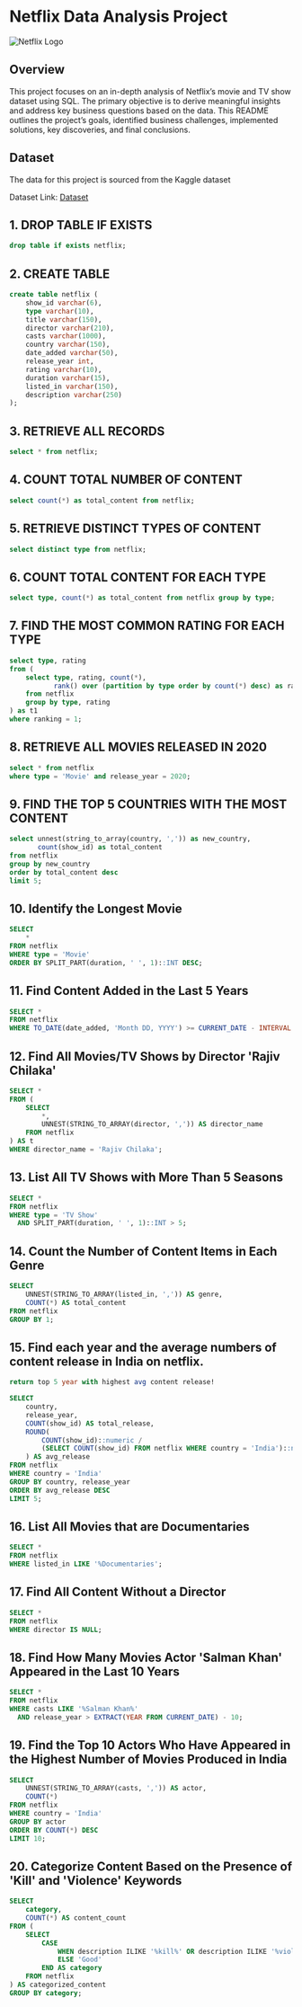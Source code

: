 # Netflix Data Analysis Project

![Netflix Logo](https://github.com/Divyansh-saxena-10/netflix_data_analytics_with_SQL/blob/main/logo.png)

## Overview 
This project focuses on an in-depth analysis of Netflix’s movie and TV show dataset using SQL. The primary objective is to derive meaningful insights and address key business questions based on the data. This README outlines the project’s goals, identified business challenges, implemented solutions, key discoveries, and final conclusions.

## Dataset
The data for this project is sourced from the Kaggle dataset

Dataset Link: [Dataset](https://www.kaggle.com/datasets/shivamb/netflix-shows?resource=download)

## 1. DROP TABLE IF EXISTS
```sql
drop table if exists netflix;
```

## 2. CREATE TABLE
```sql
create table netflix (
    show_id varchar(6),
    type varchar(10),
    title varchar(150),
    director varchar(210),
    casts varchar(1000),
    country varchar(150),
    date_added varchar(50),
    release_year int,
    rating varchar(10),
    duration varchar(15),
    listed_in varchar(150),
    description varchar(250)
);
```

## 3. RETRIEVE ALL RECORDS
```sql
select * from netflix;
```

## 4. COUNT TOTAL NUMBER OF CONTENT
```sql
select count(*) as total_content from netflix;
```

## 5. RETRIEVE DISTINCT TYPES OF CONTENT
```sql
select distinct type from netflix;
```

## 6. COUNT TOTAL CONTENT FOR EACH TYPE
```sql
select type, count(*) as total_content from netflix group by type;
```

## 7. FIND THE MOST COMMON RATING FOR EACH TYPE
```sql
select type, rating
from (
    select type, rating, count(*),
           rank() over (partition by type order by count(*) desc) as ranking
    from netflix
    group by type, rating
) as t1
where ranking = 1;
```

## 8. RETRIEVE ALL MOVIES RELEASED IN 2020
```sql
select * from netflix
where type = 'Movie' and release_year = 2020;
```

## 9. FIND THE TOP 5 COUNTRIES WITH THE MOST CONTENT
```sql
select unnest(string_to_array(country, ',')) as new_country,
       count(show_id) as total_content
from netflix
group by new_country
order by total_content desc
limit 5;
```
## 10. Identify the Longest Movie
```sql
SELECT 
    *
FROM netflix
WHERE type = 'Movie'
ORDER BY SPLIT_PART(duration, ' ', 1)::INT DESC;
```

## 11. Find Content Added in the Last 5 Years
```sql
SELECT *
FROM netflix
WHERE TO_DATE(date_added, 'Month DD, YYYY') >= CURRENT_DATE - INTERVAL '5 years';
```
## 12. Find All Movies/TV Shows by Director 'Rajiv Chilaka'
```sql
SELECT *
FROM (
    SELECT 
        *,
        UNNEST(STRING_TO_ARRAY(director, ',')) AS director_name
    FROM netflix
) AS t
WHERE director_name = 'Rajiv Chilaka';
```

## 13. List All TV Shows with More Than 5 Seasons
```sql
SELECT *
FROM netflix
WHERE type = 'TV Show'
  AND SPLIT_PART(duration, ' ', 1)::INT > 5;
```

## 14. Count the Number of Content Items in Each Genre
```sql
SELECT 
    UNNEST(STRING_TO_ARRAY(listed_in, ',')) AS genre,
    COUNT(*) AS total_content
FROM netflix
GROUP BY 1;
```

## 15. Find each year and the average numbers of content release in India on netflix.
```sql
return top 5 year with highest avg content release!

SELECT 
    country,
    release_year,
    COUNT(show_id) AS total_release,
    ROUND(
        COUNT(show_id)::numeric /
        (SELECT COUNT(show_id) FROM netflix WHERE country = 'India')::numeric * 100, 2
    ) AS avg_release
FROM netflix
WHERE country = 'India'
GROUP BY country, release_year
ORDER BY avg_release DESC
LIMIT 5;
```

## 16. List All Movies that are Documentaries
```sql
SELECT * 
FROM netflix
WHERE listed_in LIKE '%Documentaries';
```

## 17. Find All Content Without a Director
```sql
SELECT * 
FROM netflix
WHERE director IS NULL;
```

## 18. Find How Many Movies Actor 'Salman Khan' Appeared in the Last 10 Years
```sql
SELECT * 
FROM netflix
WHERE casts LIKE '%Salman Khan%'
  AND release_year > EXTRACT(YEAR FROM CURRENT_DATE) - 10;
```

## 19. Find the Top 10 Actors Who Have Appeared in the Highest Number of Movies Produced in India
```sql
SELECT 
    UNNEST(STRING_TO_ARRAY(casts, ',')) AS actor,
    COUNT(*)
FROM netflix
WHERE country = 'India'
GROUP BY actor
ORDER BY COUNT(*) DESC
LIMIT 10;
```

## 20. Categorize Content Based on the Presence of 'Kill' and 'Violence' Keywords
```sql
SELECT 
    category,
    COUNT(*) AS content_count
FROM (
    SELECT 
        CASE 
            WHEN description ILIKE '%kill%' OR description ILIKE '%violence%' THEN 'Bad'
            ELSE 'Good'
        END AS category
    FROM netflix
) AS categorized_content
GROUP BY category;
```
